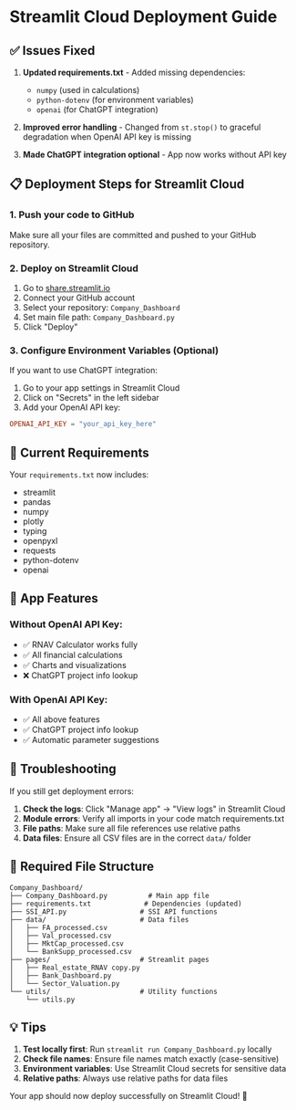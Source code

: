 # Streamlit Cloud Deployment Guide

## ✅ Issues Fixed

1. **Updated requirements.txt** - Added missing dependencies:
   - `numpy` (used in calculations)
   - `python-dotenv` (for environment variables)
   - `openai` (for ChatGPT integration)

2. **Improved error handling** - Changed from `st.stop()` to graceful degradation when OpenAI API key is missing

3. **Made ChatGPT integration optional** - App now works without API key

## 📋 Deployment Steps for Streamlit Cloud

### 1. Push your code to GitHub
Make sure all your files are committed and pushed to your GitHub repository.

### 2. Deploy on Streamlit Cloud
1. Go to [share.streamlit.io](https://share.streamlit.io)
2. Connect your GitHub account
3. Select your repository: `Company_Dashboard`
4. Set main file path: `Company_Dashboard.py`
5. Click "Deploy"

### 3. Configure Environment Variables (Optional)
If you want to use ChatGPT integration:

1. Go to your app settings in Streamlit Cloud
2. Click on "Secrets" in the left sidebar
3. Add your OpenAI API key:
```toml
OPENAI_API_KEY = "your_api_key_here"
```

## 🔧 Current Requirements

Your `requirements.txt` now includes:
- streamlit
- pandas
- numpy
- plotly
- typing
- openpyxl
- requests
- python-dotenv
- openai

## 🚀 App Features

### Without OpenAI API Key:
- ✅ RNAV Calculator works fully
- ✅ All financial calculations
- ✅ Charts and visualizations
- ❌ ChatGPT project info lookup

### With OpenAI API Key:
- ✅ All above features
- ✅ ChatGPT project info lookup
- ✅ Automatic parameter suggestions

## 🐛 Troubleshooting

If you still get deployment errors:

1. **Check the logs**: Click "Manage app" → "View logs" in Streamlit Cloud
2. **Module errors**: Verify all imports in your code match requirements.txt
3. **File paths**: Make sure all file references use relative paths
4. **Data files**: Ensure all CSV files are in the correct `data/` folder

## 📁 Required File Structure
```
Company_Dashboard/
├── Company_Dashboard.py          # Main app file
├── requirements.txt             # Dependencies (updated)
├── SSI_API.py                  # SSI API functions
├── data/                       # Data files
│   ├── FA_processed.csv
│   ├── Val_processed.csv
│   ├── MktCap_processed.csv
│   └── BankSupp_processed.csv
├── pages/                      # Streamlit pages
│   ├── Real_estate_RNAV copy.py
│   ├── Bank_Dashboard.py
│   └── Sector_Valuation.py
└── utils/                      # Utility functions
    └── utils.py
```

## 💡 Tips

1. **Test locally first**: Run `streamlit run Company_Dashboard.py` locally
2. **Check file names**: Ensure file names match exactly (case-sensitive)
3. **Environment variables**: Use Streamlit Cloud secrets for sensitive data
4. **Relative paths**: Always use relative paths for data files

Your app should now deploy successfully on Streamlit Cloud! 🎉
